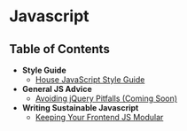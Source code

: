 # Javascript

## Table of Contents
* **Style Guide**
  * [House JavaScript Style Guide](articles/javascript-style-guide.md)
* **General JS Advice**
  * [Avoiding jQuery Pitfalls (Coming Soon)](articles/avoiding-jquery-pitfalls.md)
* **Writing Sustainable Javascript**
  * [Keeping Your Frontend JS Modular](articles/keeping-your-frontend-js-modular.md)
